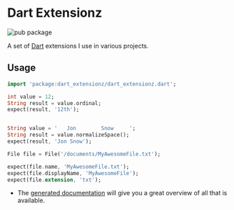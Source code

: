 # Dart Extensionz

![pub package](https://img.shields.io/pub/v/dart_extensionz)

A set of [Dart](https://dart.dev) extensions I use in various projects.

## Usage

```dart
import 'package:dart_extensionz/dart_extensionz.dart';

int value = 12;
String result = value.ordinal;
expect(result, '12th');


String value = '   Jon        Snow     ';
String result = value.normalizeSpace();
expect(result, 'Jon Snow');

File file = File('/documents/MyAwesomeFile.txt');

expect(file.name, 'MyAwesomeFile.txt');
expect(file.displayName, 'MyAwesomeFile');
expect(file.extension, 'txt');
```

- The [generated documentation](https://pub.dev/documentation/dart_extensionz/latest/dart_extensionz/dart_extensionz-library.html) will give you a great overview of all that is available.
